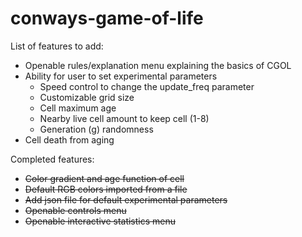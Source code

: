 # conways-game-of-life

List of features to add:
- Openable rules/explanation menu explaining the basics of CGOL
- Ability for user to set experimental parameters
    - Speed control to change the update_freq parameter
    - Customizable grid size
    - Cell maximum age
    - Nearby live cell amount to keep cell (1-8)
    - Generation (g) randomness
- Cell death from aging

Completed features:
- ~~Color gradient and age function of cell~~
- ~~Default RGB colors imported from a file~~
- ~~Add json file for default experimental parameters~~
- ~~Openable controls menu~~
- ~~Openable interactive statistics menu~~